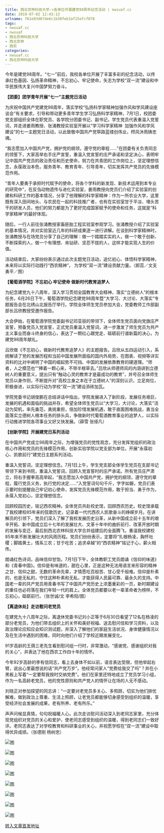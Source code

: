```yaml
---
title: 西北农林科技大学->各单位开展建党98周年纪念活动 | nwsuaf.cc
date: 2019-07-02 12:43:13
urlname: 761e93d67de6c1b30feb3af15efcf078
tags: 
- nwsuaf.cc
- nwsuaf
- 西北农林科技大学
- 西北农林
- 西农
categories:
- nwsuaf.cc
- 西北农林科技大学
---
```



今年是建党98周年。“七一”前后，我校各单位开展了丰富多彩的纪念活动，以传承红色基因、弘扬革命精神，不忘初心、牢记使命，矢志为学校“双一流”建设和中华民族伟大复兴中国梦努力奋斗。

**【团委】团学青年开展“七一”主题党日活动**

为庆祝中国共产党建党98周年，落实学校“弘扬科学家精神加强作风和学风建设座谈会”有关要求，引导和带动更多青年学生学习弘扬科学家精神，7月1日，校团委党支部组织全体在职党员、各学院分团委书记、副书记，学生党员代表重温入党誓词，并走进姜雨教授、张涌教授实验室开展以“学习科学家精神  加强作风和学风建设”的七一主题党日活动，以此致敬中国共产党筚路蓝缕创伟业，栉风沐雨铸忠魂。

“我志愿加入中国共产党，拥护党的纲领，遵守党的章程……”在团委有关负责同志的领誓下，大家高举右手庄严宣誓，重温入党宣誓的庄严承诺和坚定决心，表明牢记中国共产党员的政治责任和历史使命，努力在共青团的工作岗位上，坚定理想信念，永葆政治本色，服务青年、教育青年、引导青年，切实发挥共产党员的先锋模范作用。

“青年人要勇于承担时代赋予的使命，将各个学科的新发现、新技术运用到本专业的研究中”，在反刍动物遗传与进化实验室，姜雨教授向党员们介绍了实验室的创建和科研工作的基本情况，分享了他理解的科学家精神：作为一所农业大学，这里既有深入田间地头、与农民在一起的科技推广者，也有在实验室甘于平淡、埋头苦干的研发人员，他们的努力都是为了更好完成国家赋予的使命和任务，这就是“科学家精神”的最好体现。

随后，一行人前往张涌教授家畜胚胎工程实验室参观学习。张涌教授介绍了实验室的基本情况，并对实验室近几年的科研成果逐一进行讲解。在谈到科学家精神时，张涌教授与在场党员分享了自己的理解：做一个踏踏实实的人，做一个敢于创新、不断探索的人，做一个有理想、肯钻研、坚忍不拔的人，这样才能实现人生的价值。

活动结束后，大家纷纷表示通过此次主题党日活动，追忆初心、体悟科学家精神，未来将以实际行动践行“西农精神”， 为学校“双一流”建设贡献力量。（郎蕊／文支勇平／图）

**【葡萄酒学院】不忘初心 牢记使命 做新时代教育追梦人**

为纪念建党九十八周年，深入学习贯彻全国教育大会精神，落实“立德树人”的根本任务，6月26日下午，葡萄酒学院纪念建党98周年暨“大学习、大讨论、大落实”专题报告会在北绣山北报告厅举行。学院全体师生党员参加大会，党委教师工作部副部长吕欣教授受邀作报告。

大会伊始，在葡萄酒学院党委副书记邓亚丽的带领下，全体师生党员面向党旗庄严宣誓，预备党员入党宣誓，正式党员重温入党誓词，进一步激发了师生党员为共产主义事业而奋斗终身的信心，表达了一颗红心跟党走、砥砺前行谱新篇的决心，为建党98周年献礼。

吕欣做《不忘初心，做新时代教育追梦人》的主题报告。吕欣从五四运动引入，系统解读了党的发展历程和当前中国发展所面临的国内外局势，在图表、视频等详实资料的比对中阐明了中国的崛起势不可挡、中国的发展依靠教育的硬道理。“师者，人之模范也”“捧着一颗心来，不带半根草去。”吕欣从师德师风的内涵讲到立德树人的重要意义，提出只有“触动心灵的教育才是最成功的教育”，并号召全体师生党员以身作则，不断提升对“高校立身之本在于立德树人”的深刻认识，立足岗位，积极奋进，以实际行动为学校“双一流”建设添砖加瓦。

学院党委书记胡俊鹏在总结讲话中指出，学院发展进入了新阶段，发展任务艰巨，发展的机遇和面临的挑战并存，希望全体师生党员以“大学习，大讨论，大落实”活动为契机，率先垂范，勇挑重担，倍加珍惜发展机遇，敢于直面困难挑战，勇当全面落实立德树人根本任务的排头兵，争做新时代葡萄酒教育事业的追梦人，以实际行动推进学院各项事业又好又快发展。（薛雪 张倬凡）

**【创新学院】开展建党日系列活动**

在中国共产党成立98周年之际，为增强党员的党性观念，充分发挥党组织的政治核心作用和党员的先锋模范作用，创新实验学院以党支部为单位，开展“永葆初心、凯歌前行”建党日主题系列活动。

重温入党誓词，坚定理想信念。7月1日上午，学生党支部全体学生党员在支部书记带领下来到书院，重温入党誓词，回顾入党宣誓时的庄严承诺。所有党员庄严肃立，将右手握拳高高举起，“我志愿加入中国共产党，拥护党的纲领，遵守党的章程，履行党员义务，执行党的决定……”入党誓词句句千斤，字字如磐，党员们表示要时刻提醒自己牢记初心使命，发挥党员先锋模范作用，敢于担当、勇于作为，永葆入党初心，坚定理想信念。

回顾校园历史，铭记西农精神。全体党员共赴校史馆，回顾西农历史。校史馆承载了我校建校85年来的弦歌历史，记录着一代代西农人凯歌奋斗的峥嵘岁月。在讲解员的引领下，党员们深入了解了我校发展历史沿革，从新中国成立前十五年的艰辛开拓、新中国成立后十七年的发展壮大、文革十年中的曲折前行、改革开放时期的发展与变迁、最后到西北农林科技大学合并组建后的全面腾飞，重温我校建校85年来不断发展壮大的风雨历程。党员们纷纷表示，定要将“扎根杨凌，胸怀社稷；脚踏黄土，情系三农；甘于吃苦；追求卓越”的“西农精神”铭记于心，薪火相传。

朗诵红色诗词，品味信仰甘饴。7月1日下午，全体教职工党员朗诵《信仰的味道》和《青春中国》。信仰是有味道的，甜在心里，正是这种无法用语言来形容的精神之甘、信仰之甜，无数的革命先辈，才情愿吃百般苦、甘心受千般难。信仰是朴素的，也是无私的，守住这种朴素和无私，才能获得人民最可靠、最永久的支持。中国老一辈的共产党员用青春书写了中国共产党历史上浓墨重彩的一页，新时期建设的重任也必将落在我们年轻一代的肩上。全体党员都要以老一辈革命者为榜样，不忘初心，砥砺前行。（张世诚/文 李希阳/图）

**【离退休处】走访慰问老党员**

在建党九十八周年之际，离退休党委书记刘小正等于6月30日看望了12名在杨凌的部分老党员，为他们带去组织上的关怀和美好祝福、送去慰问信和学习资料，以及政治理论应知应会知识测试题，并深入了解他们的家庭生活状况、身体健康情况以及在生活中遇到的困难，同时向他们介绍了学校近期发展变化。

91岁高龄的王荫三老先生看到慰问组一行时，非常激动，“感谢党、感谢组织对我的关心”，并表达了他在西农工作四十年的情怀。

今年92岁高龄的李有信同志，看上去身体不如以前，语言表达受限，但他举起右臂，说出心里最想说的话“共产党万岁”。他经常问家人“党费给我交了吗”？并在小黑板上写着“一定要帮我按时交纳党费”。他们在家里还特地成立了党员学习小组，作为一名高龄老党员，他的党性原则和共产党人的情怀让在场的人无不感动。

刘晓正对参加探望的同志讲：“一定要对老党员多关心、多照顾，切实为他们排忧解难，做到政治上尊重、生活上照顾，让老党员都能够切身感受到组织的温暖，享受经济社会发展的成果，老有所养、老有所乐。”

声声问候显真情，句句祝福暖人心。此次走访慰问活动深入到老同志家里，充分体现党组织对党员的关心和爱护，使老同志感受到组织的温暖，得到老同志们一致好评。老同志表达了对学校教育和科研事业的关心，并祝愿学校在“双一流”建设中取得优异成绩。（张德刚 杨树忠）



![图](https://news.nwsuaf.edu.cn/images/content/2019-07/20190702102540862809.png)

![图](https://news.nwsuaf.edu.cn/images/content/2019-07/20190702102514107798.png)

![图](https://news.nwsuaf.edu.cn/images/content/2019-07/20190702102432090623.jpg)

![图](https://news.nwsuaf.edu.cn/images/content/2019-07/20190702102259243515.jpg)

![图](https://news.nwsuaf.edu.cn/images/content/2019-07/20190702092738851370.JPG)

![图](https://news.nwsuaf.edu.cn/images/content/2019-07/20190702092721257206.JPG)

![图](https://news.nwsuaf.edu.cn/images/content/2019-07/20190702092708539149.JPG)

![图](https://news.nwsuaf.edu.cn/images/content/2019-07/20190702092647020057.JPG)

[转入文章首发地址](https://news.nwsuaf.edu.cn/xnxw/90685.htm)